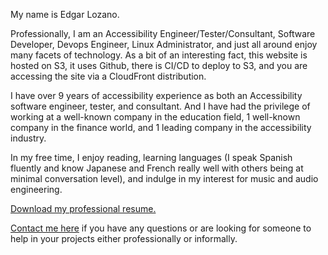 <!--
.. title: Welcome
.. slug: index
.. date: 2021-07-01 20:04:36 UTC-05:00
.. tags: Edgar, Programmer, Tester, Accessibility, Screen Reader, Computer, Technology, Python, HTML, NVDA, Software Engineer
.. category: Pages
.. link: 
.. description: Edgar's welcome page.
.. type: text
-->

My name is Edgar Lozano.

Professionally, I am an Accessibility Engineer/Tester/Consultant, Software Developer, Devops Engineer, Linux Administrator, and just all around enjoy many facets of technology. As a bit of an interesting fact, this website is hosted on S3, it uses Github, there is CI/CD to deploy to S3, and you are accessing the site via a CloudFront distribution.

I have over 9 years of accessibility experience as both an Accessibility software engineer, tester, and consultant. And I have had the privilege of working at a well-known company in the education field, 1 well-known company in the finance world, and 1 leading company in the accessibility industry.

In my free time, I enjoy reading, learning languages (I speak Spanish fluently and know Japanese and French really well with others being at minimal conversation level), and indulge in my interest for music and audio engineering.

[Download my professional resume.](https://www.dropbox.com/s/s7pujmb5ig0764j/EdgarLozano_Resume.pdf?dl=1)

[Contact me here](https://docs.google.com/forms/d/e/1FAIpQLScwbXzHwyA1ArQ79_ZvB3MNqzykbvajRP5_0VxSHOHJw5o6KQ/viewform?usp=sf_link) if you have any questions or are looking for someone to help in your projects either professionally or informally.
